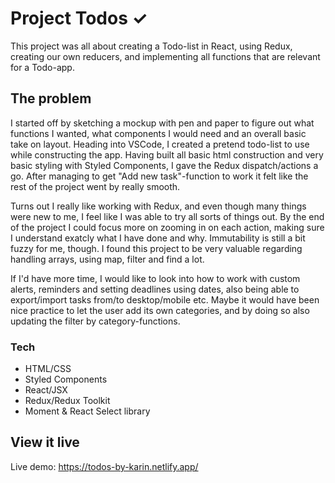 # Project Todos ✓
This project was all about creating a Todo-list in React, using Redux, creating our own reducers, and implementing all functions that are relevant for a Todo-app.

## The problem
I started off by sketching a mockup with pen and paper to figure out what functions I wanted, what components I would need and an overall basic take on layout. Heading into VSCode, I created a pretend todo-list to use while constructing the app. Having built all basic html construction and very basic styling with Styled Components, I gave the Redux dispatch/actions a go. After managing to get "Add new task"-function to work it felt like the rest of the project went by really smooth.

Turns out I really like working with Redux, and even though many things were new to me, I feel like I was able to try all sorts of things out. By the end of the project I could focus more on zooming in on each action, making sure I understand exatcly what I have done and why. Immutability is still a bit fuzzy for me, though. I found this project to be very valuable regarding handling arrays, using map, filter and find a lot.

If I'd have more time, I would like to look into how to work with custom alerts, reminders and setting deadlines using dates, also being able to export/import tasks from/to desktop/mobile etc. Maybe it would have been nice practice to let the user add its own categories, and by doing so also updating the filter by category-functions.

### Tech
* HTML/CSS
* Styled Components
* React/JSX
* Redux/Redux Toolkit
* Moment & React Select library

## View it live
Live demo: https://todos-by-karin.netlify.app/
